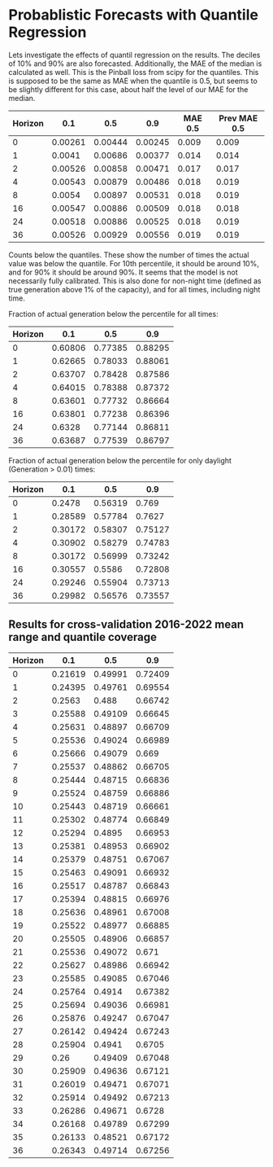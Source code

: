 # Probablistic Forecasts with Quantile Regression

Lets investigate the effects of quantil regression on the results. The deciles of 10% and 90% are also forecasted.
Additionally, the MAE of the median is calculated as well. This is the Pinball loss from scipy for the quantiles.
This is supposed to be the same as MAE when the quantile is 0.5, but seems to be slightly different for this case, about half the level of
our MAE for the median.

| Horizon | 0.1   | 0.5   | 0.9   | MAE 0.5 | Prev MAE 0.5 |
|---------|-------|-------|-------|---------|---------|
| 0       | 0.00261 | 0.00444 | 0.00245 | 0.009   | 0.009 |
| 1       | 0.0041 | 0.00686 | 0.00377 | 0.014   | 0.014 |
| 2       | 0.00526 | 0.00858 | 0.00471 | 0.017   | 0.017 |
| 4       | 0.00543 | 0.00879 | 0.00486 | 0.018   | 0.019 |
| 8       | 0.0054 | 0.00897 | 0.00531 | 0.018   | 0.019 |
| 16      | 0.00547 | 0.00886 | 0.00509 | 0.018   | 0.018 |
| 24      | 0.00518 | 0.00886 | 0.00525 | 0.018   | 0.019 |
| 36      | 0.00526 | 0.00929 | 0.00556 | 0.019   | 0.019 |

Counts below the quantiles. These show the number of times the actual value was below the quantile.
For 10th percentile, it should be around 10%, and for 90% it should be around 90%. It seems that the model
is not necessarily fully calibrated. This is also done for non-night time (defined as true generation above 1% of the capacity), and
for all times, including night time.

Fraction of actual generation below the percentile for all times:

| Horizon | 0.1   | 0.5      | 0.9      |
|---------|-------|----------|----------|
| 0       | 0.60806 | 0.77385  | 0.88295  |
| 1       | 0.62665 | 0.78033  | 0.88061  |
| 2       | 0.63707 | 0.78428  | 0.87586  |
| 4       | 0.64015 | 0.78388  | 0.87372  |
| 8       | 0.63601 | 0.77732  | 0.86664  |
| 16      | 0.63801 | 0.77238    | 0.86396  |
| 24      | 0.6328 | 0.77144    | 0.86811  |
| 36      | 0.63687 | 0.77539   | 0.86797  |

Fraction of actual generation below the percentile for only daylight (Generation > 0.01) times:

| Horizon | 0.1   | 0.5   | 0.9   |
|---------|-------|-------|-------|
| 0       | 0.2478 | 0.56319| 0.769 |
| 1       | 0.28589| 0.57784 | 0.7627 |
| 2       | 0.30172 | 0.58307 | 0.75127 |
| 4       | 0.30902 | 0.58279 | 0.74783 |
| 8       | 0.30172 | 0.56999 | 0.73242 |
| 16      | 0.30557 | 0.5586 | 0.72808 |
| 24      | 0.29246 | 0.55904 | 0.73713 |
| 36      | 0.29982 | 0.56576 | 0.73557 |

## Results for cross-validation 2016-2022 mean range and quantile coverage

| Horizon | 0.1     | 0.5     | 0.9     |
|---------|---------|---------|---------|
| 0       | 0.21619 | 0.49991 | 0.72409 |
| 1       | 0.24395 | 0.49761 | 0.69554 |
| 2       | 0.2563  | 0.488   | 0.66742 |
| 3       | 0.25588 | 0.49109 | 0.66645 |
| 4       | 0.25631 | 0.48897 | 0.66709 |
| 5       | 0.25536 | 0.49024 | 0.66989 |
| 6       | 0.25666 | 0.49079 | 0.669   |
| 7       | 0.25537 | 0.48862 | 0.66705 |
| 8       | 0.25444 | 0.48715 | 0.66836 |
| 9       | 0.25524 | 0.48759 | 0.66886 |
| 10      | 0.25443 | 0.48719 | 0.66661 |
| 11      | 0.25302 | 0.48774 | 0.66849 |
| 12      | 0.25294 | 0.4895  | 0.66953 |
| 13      | 0.25381 | 0.48953 | 0.66902 |
| 14      | 0.25379 | 0.48751 | 0.67067 |
| 15      | 0.25463 | 0.49091 | 0.66932 |
| 16      | 0.25517 | 0.48787 | 0.66843 |
| 17      | 0.25394 | 0.48815 | 0.66976 |
| 18      | 0.25636 | 0.48961 | 0.67008 |
| 19      | 0.25522 | 0.48977 | 0.66885 |
| 20      | 0.25505 | 0.48906 | 0.66857 |
| 21      | 0.25536 | 0.49072 | 0.671   |
| 22      | 0.25627 | 0.48986 | 0.66942 |
| 23      | 0.25585 | 0.49085 | 0.67046 |
| 24      | 0.25764 | 0.4914  | 0.67382 |
| 25      | 0.25694 | 0.49036 | 0.66981 |
| 26      | 0.25876 | 0.49247 | 0.67047 |
| 27      | 0.26142 | 0.49424 | 0.67243 |
| 28      | 0.25904 | 0.4941  | 0.6705  |
| 29      | 0.26    | 0.49409 | 0.67048 |
| 30      | 0.25909 | 0.49636 | 0.67121 |
| 31      | 0.26019 | 0.49471 | 0.67071 |
| 32      | 0.25914 | 0.49492 | 0.67213 |
| 33      | 0.26286 | 0.49671 | 0.6728  |
| 34      | 0.26168 | 0.49789 | 0.67299 |
| 35      | 0.26133 | 0.48521 | 0.67172 |
| 36      | 0.26343 | 0.49714 | 0.67256 |